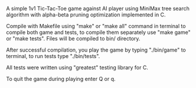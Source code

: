 A simple 1v1 Tic-Tac-Toe game against AI player using MiniMax tree search algorithm with alpha-beta pruning optimization implemented in C.

Compile with Makefile using "make" or "make all" command in terminal to compile both game and tests, to compile them separately use "make game" or "make tests". Files will be compiled to bin/ directory.

After successful compilation, you play the game by typing "./bin/game" to terminal, to run tests type "./bin/tests".

All tests were written using "greatest" testing library for C.

To quit the game during playing enter Q or q.
